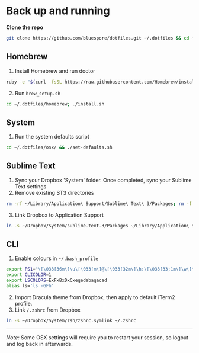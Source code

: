 # Back up and running

__Clone the repo__

```sh
git clone https://github.com/bluespore/dotfiles.git ~/.dotfiles && cd ~/.dotfiles
```

## Homebrew

1. Install Homebrew and run doctor
```sh
ruby -e "$(curl -fsSL https://raw.githubusercontent.com/Homebrew/install/master/install)"; brew doctor
```
2. Run `brew_setup.sh`
```sh
cd ~/.dotfiles/homebrew; ./install.sh
```

## System

1. Run the system defaults script
```sh
cd ~/.dotfiles/osx/ && ./set-defaults.sh
```

## Sublime Text

1. Sync your Dropbox 'System' folder. Once completed, sync your Sublime Text settings
2. Remove existing ST3 directories
```sh
rm -rf ~/Library/Application\ Support/Sublime\ Text\ 3/Packages; rm -f ~/Library/Application\ Support/Sublime\ Text\ 3/Installed\ Packages
```
3. Link Dropbox to Application Support
```sh
ln -s ~/Dropbox/System/sublime-text-3/Packages ~/Library/Application\ Support/Sublime\ Text\ 3/Packages; ln -s ~/Dropbox/System/sublime-text-3/Installed\ Packages ~/Library/Application\ Support/Sublime\ Text\ 3/Installed\ Packages
```

## CLI

1. Enable colours in `~/.bash_profile`
```sh
export PS1="\[\033[36m\]\u\[\033[m\]@\[\033[32m\]\h:\[\033[33;1m\]\w\[\033[m\]\$ "
export CLICOLOR=1
export LSCOLORS=ExFxBxDxCxegedabagacad
alias ls='ls -GFh'
```
2. Import Dracula theme from Dropbox, then apply to default iTerm2 profile.
3. Link `/.zshrc` from Dropbox
```sh
ln -s ~/Dropbox/System/zsh/zshrc.symlink ~/.zshrc
```

---

_Note:_ Some OSX settings will require you to restart your session, so logout and log back in afterwards.